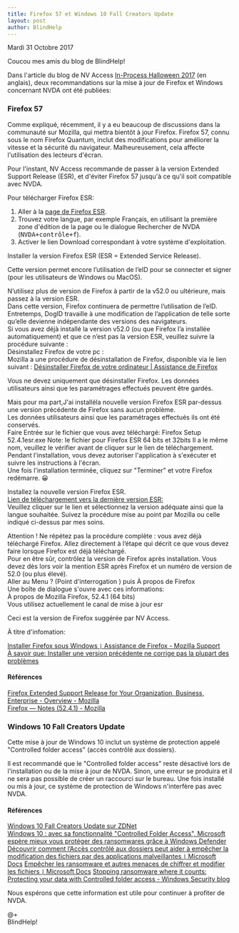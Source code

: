 ```yaml
---
title: Firefox 57 et Windows 10 Fall Creators Update
layout: post
author: BlindHelp
---
```


<footer>Mardi 31 Octobre 2017</footer>

Coucou mes amis du blog de BlindHelp!	

Dans l'article du blog de NV Access [In-Process Halloween 2017](https://www.nvaccess.org/post/in-process-halloween-2017-edition/) (en anglais), deux recommandations sur la mise à jour de Firefox et Windows concernant NVDA ont été publiées:	

### Firefox 57

Comme expliqué, récemment, il y a eu beaucoup de discussions dans la communauté sur Mozilla, qui mettra bientôt à jour Firefox. Firefox 57, connu sous le nom Firefox Quantum, inclut des modifications pour améliorer la vitesse et la sécurité du navigateur. Malheureusement, cela affecte l'utilisation des lecteurs d'écran.	

Pour l'instant, NV Access recommande de passer à la version Extended Support Release (ESR), et d'éviter Firefox 57 jusqu'à ce qu'il soit compatible avec NVDA.	

Pour télécharger Firefox ESR:	

1. Aller à la [page de Firefox ESR](https://www.mozilla.org/en-US/firefox/organizations/all/).
2. Trouvez votre langue, par exemple Français, en utilisant la première zone d'édition de la page ou le dialogue Rechercher de NVDA (<kbd>NVDA+contrôle+f</kbd>).
3. Activer le lien Download correspondant à votre système d'exploitation.

Installer la version Firefox ESR (ESR = Extended Service Release).	

Cette version permet encore l’utilisation de l’eID pour se connecter et signer	 
(pour les utilisateurs de Windows ou MacOS).	  

N’utilisez plus de version de Firefox à partir de la v52.0 ou ultérieure, mais passez à la version ESR.	 
Dans cette version, Firefox continuera de permettre l’utilisation de l’eID. Entretemps, DogID travaille à une modification de l’application de telle sorte qu’elle devienne indépendante des versions des navigateurs.	  
Si vous avez déjà installé la version v52.0 (ou que Firefox l’a installée automatiquement) et que ce n’est pas la version ESR, veuillez suivre la procédure suivante :	  
Désinstallez Firefox de votre pc :	  
Mozilla a une procédure de désinstallation de Firefox, disponible via le lien suivant :	
[Désinstaller Firefox de votre ordinateur | Assistance de Firefox](https://support.mozilla.org/fr/kb/desinstaller-firefox-ordinateur)	

Vous ne devez uniquement que désinstaller Firefox. Les données utilisateurs ainsi que les paramétrages effectués peuvent être gardés.	 

Mais pour ma part,J'ai installéla nouvelle version Firefox ESR par-dessus  une version précédente de Firefox sans aucun problème.	
Les données utilisateurs ainsi que les paramétrages effectués ils ont été conservés.	
Faire Entrée sur   le fichier que vous avez téléchargé:	
Firefox Setup 52.4.1esr.exe	
Note: le fichier pour Firefox ESR 64 bits et 32bits	
Il a le même nom, veuillez le vérifier avant de cliquer sur le lien de téléchargement.	 
Pendant l'installation, vous devez autoriser l'application à s'exécuter et suivre les instructions à l'écran.	
Une fois l'installation terminée, cliquez sur "Terminer" et votre Firefox redémarre. 😀	

Installez la nouvelle version Firefox ESR.	 
[Lien de téléchargement vers la dernière version ESR:](https://www.mozilla.org/en-US/firefox/organizations/all/)	 
Veuillez cliquer sur le lien et sélectionnez la version adéquate ainsi que la langue souhaitée.  Suivez la procédure mise au point par Mozilla ou celle indiqué ci-dessus par mes soins.	 

Attention ! Ne répétez pas la procédure complète : vous avez déjà téléchargé Firefox. Allez directement à l’étape qui décrit ce que vous devez faire lorsque Firefox est déjà téléchargé.	  
Pour en être sûr, contrôlez la version de Firefox après installation. Vous devez dès lors voir la mention ESR après Firefox et un numéro de version de 52.0 (ou plus élevé).	 
Aller au  Menu ? (Point d'interrogation ) puis À propos de Firefox	 
Une boîte de dialogue s'ouvre avec ces informations:	
À propos de Mozilla Firefox, 52.4.1 (64 bits)	
Vous utilisez actuellement le canal de mise à jour esr	
   
Ceci est la version de Firefox suggérée par NV Access.	
   
   À titre d'infomation:	
   
[Installer Firefox sous Windows `|` Assistance de Firefox - Mozilla Support](https://support.mozilla.org/fr/kb/installer-firefox-windows)	
[À savoir que: Installer une version précédente ne corrige pas la plupart des problèmes](https://support.mozilla.org/fr/kb/installer-ancienne-version-firefox)	

#### Références

[Firefox Extended Support Release for Your Organization, Business, Enterprise - Overview - Mozilla](https://www.mozilla.org/en-US/firefox/organizations/)	
[Firefox — Notes (52.4.1) - Mozilla](https://www.mozilla.org/en-US/firefox/52.4.1/releasenotes/)	

### Windows 10 Fall Creators Update

Cette mise à jour de Windows 10 inclut un système de protection appelé "Controlled folder access" (accès contrôlé aux dossiers).	

Il est recommandé que le "Controlled folder access" reste désactivé lors de l'installation ou de la mise à jour de NVDA. Sinon, une erreur se produira et il ne sera pas possible de créer un raccourci sur le bureau. Une fois installé ou mis à jour, ce système de protection de Windows n'interfère pas avec NVDA.	

#### Références

[Windows 10 Fall Creators Update sur ZDNet](http://www.zdnet.fr/actualites/fall-creators-update-microsoft-presente-les-nouveautes-de-windows-10-maj-39852380.htm)	
[Windows 10 : avec sa fonctionnalité "Controlled Folder Access", Microsoft espère mieux vous protéger des ransomwares grâce à Windows Defender](https://www.developpez.com/actu/168383/Windows-10-avec-sa-fonctionnalite-Controlled-Folder-Access-Microsoft-espere-mieux-vous-proteger-des-ransomwares-grace-a-Windows-Defender/)	
[Découvrir comment l’Accès contrôlé aux dossiers peut aider à empêcher la modification des fichiers par des applications malveillantes `|` Microsoft Docs](https://docs.microsoft.com/fr-fr/windows/threat-protection/windows-defender-exploit-guard/evaluate-controlled-folder-access)	
[Empêcher les ransomware et autres menaces de chiffrer et modifier les fichiers `|` Microsoft Docs](https://docs.microsoft.com/fr-fr/windows/threat-protection/windows-defender-exploit-guard/controlled-folders-exploit-guard)	
[Stopping ransomware where it counts: Protecting your data with Controlled folder access - Windows Security blog](https://blogs.technet.microsoft.com/mmpc/2017/10/23/stopping-ransomware-where-it-counts-protecting-your-data-with-controlled-folder-access/)	

Nous espérons que cette information est utile pour continuer à profiter de NVDA.	

@+	
BlindHelp!	